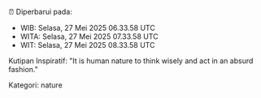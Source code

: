 ⏰ Diperbarui pada:
- WIB: Selasa, 27 Mei 2025 06.33.58 UTC
- WITA: Selasa, 27 Mei 2025 07.33.58 UTC
- WIT: Selasa, 27 Mei 2025 08.33.58 UTC

Kutipan Inspiratif:
"It is human nature to think wisely and act in an absurd fashion."


Kategori: nature

